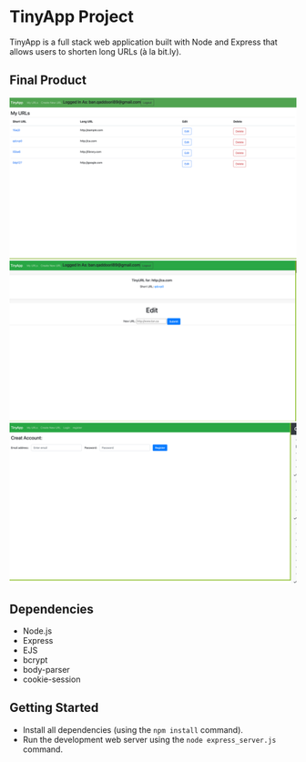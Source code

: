 # TinyApp Project

TinyApp is a full stack web application built with Node and Express that allows users to shorten long URLs (à la bit.ly).

## Final Product

!["URL page"](https://github.com/ban-mazin/tinyapp/blob/master/Screen%20Shot%202021-03-20%20at%207.09.50%20PM.png?raw=true)
!["edit URL"](https://github.com/ban-mazin/tinyapp/blob/master/Screen%20Shot%202021-03-20%20at%207.14.03%20PM.png?raw=true)
!["REGISER page"](https://github.com/ban-mazin/tinyapp/blob/master/Screen%20Shot%202021-03-20%20at%207.15.14%20PM.png?raw=true)

## Dependencies

- Node.js
- Express
- EJS
- bcrypt
- body-parser
- cookie-session

## Getting Started

- Install all dependencies (using the `npm install` command).
- Run the development web server using the `node express_server.js` command.